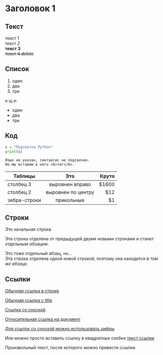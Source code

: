 # Заголовок 1
## Текст

текст 1 <br>
*текст 2*  
**текст 3**  
~~текст 4 delete~~

## Список
1. один
2. два
3. три

е щ е:  
* один
* два 
* три

## Код

```python
s = "Подсветка Python"
print(s)
```

```
Язык не указан, синтаксис не подсвечен.
Но мы вставим в него <b>тег</b>.
```

| Таблицы       | Это                | Круто |
| ------------- |:------------------:| -----:|
| столбец 3     | выровнен вправо    | $1600 |
| столбец 2     | выровнен по центру |   $12 |
| зебра-строки  | прикольные         |    $1 |

## Строки

Это начальная строка

Эта строка отделена от предыдущей двумя новыми строками и станет *отдельным абзацем*.

Это тоже отдельный абзац, но...  
Эта строка отделена одной новой строкой, поэтому она находится в *том же абзаце*.

## Ссылки

[Обычная ссылка в строке](<https://gist.github.com/fomvasss/8dd8cd7f88c67a4e3727f9d39224a84c#%D0%B2%D1%8B%D0%B4%D0%B5%D0%BB%D0%B5%D0%BD%D0%B8%D0%B5>)

[Обычная ссылка с title](<https://gist.github.com/fomvasss/8dd8cd7f88c67a4e3727f9d39224a84c#%D0%B2%D1%8B%D0%B4%D0%B5%D0%BB%D0%B5%D0%BD%D0%B8%D0%B5> "Шпаркалка Markdown")

[Ссылка со сноской][Произвольный регистронезависимый текст]

[Относительная ссылка на документ](../blob/master/LICENSE)

[Для ссылок со сноской можно использовать цифры][1]

Или можно просто вставить ссылку в квадратные скобки [текст ссылки]

Произвольный текст, после которого можно привести ссылки.

[произвольный регистронезависимый текст]: <https://gist.github.com/fomvasss/8dd8cd7f88c67a4e3727f9d39224a84c#%D0%B2%D1%8B%D0%B4%D0%B5%D0%BB%D0%B5%D0%BD%D0%B8%D0%B5>
[1]: <https://gist.github.com/fomvasss/8dd8cd7f88c67a4e3727f9d39224a84c#%D0%B2%D1%8B%D0%B4%D0%B5%D0%BB%D0%B5%D0%BD%D0%B8%D0%B5>
[текст ссылки]: <https://gist.github.com/fomvasss/8dd8cd7f88c67a4e3727f9d39224a84c#%D0%B2%D1%8B%D0%B4%D0%B5%D0%BB%D0%B5%D0%BD%D0%B8%D0%B5>